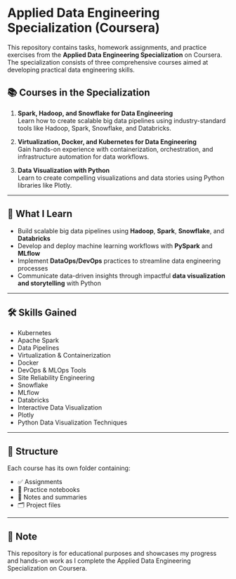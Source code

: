 # Applied Data Engineering Specialization (Coursera)

This repository contains tasks, homework assignments, and practice exercises from the **Applied Data Engineering Specialization** on Coursera. The specialization consists of three comprehensive courses aimed at developing practical data engineering skills.

## 📚 Courses in the Specialization

1. **Spark, Hadoop, and Snowflake for Data Engineering**  
   Learn how to create scalable big data pipelines using industry-standard tools like Hadoop, Spark, Snowflake, and Databricks.

2. **Virtualization, Docker, and Kubernetes for Data Engineering**  
   Gain hands-on experience with containerization, orchestration, and infrastructure automation for data workflows.

3. **Data Visualization with Python**  
   Learn to create compelling visualizations and data stories using Python libraries like Plotly.

---

## 🚀 What I Learn

- Build scalable big data pipelines using **Hadoop**, **Spark**, **Snowflake**, and **Databricks**
- Develop and deploy machine learning workflows with **PySpark** and **MLflow**
- Implement **DataOps/DevOps** practices to streamline data engineering processes
- Communicate data-driven insights through impactful **data visualization and storytelling** with Python

---

## 🛠️ Skills Gained

- Kubernetes
- Apache Spark
- Data Pipelines
- Virtualization & Containerization
- Docker
- DevOps & MLOps Tools
- Site Reliability Engineering
- Snowflake
- MLflow
- Databricks
- Interactive Data Visualization
- Plotly
- Python Data Visualization Techniques

---

## 📁 Structure

Each course has its own folder containing:
- ✅ Assignments
- 🧪 Practice notebooks
- 📄 Notes and summaries
- 🗂️ Project files

---

## 📌 Note

This repository is for educational purposes and showcases my progress and hands-on work as I complete the Applied Data Engineering Specialization on Coursera.
